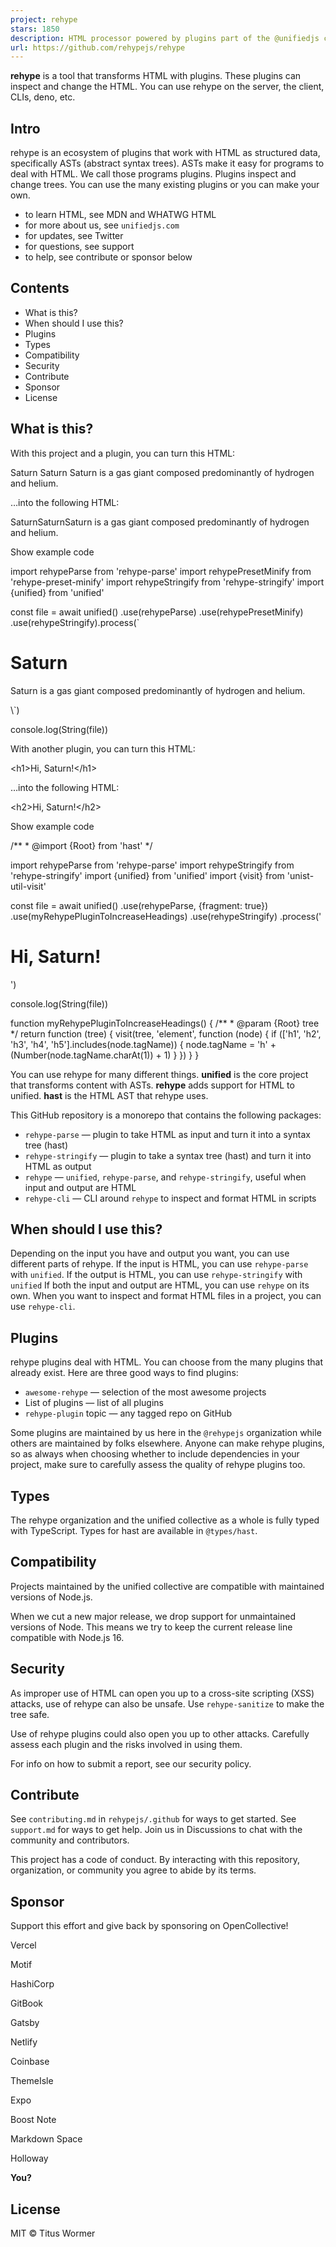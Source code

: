 ```yaml
---
project: rehype
stars: 1850
description: HTML processor powered by plugins part of the @unifiedjs collective
url: https://github.com/rehypejs/rehype
---
```


**rehype** is a tool that transforms HTML with plugins. These plugins can inspect and change the HTML. You can use rehype on the server, the client, CLIs, deno, etc.

Intro
-----

rehype is an ecosystem of plugins that work with HTML as structured data, specifically ASTs (abstract syntax trees). ASTs make it easy for programs to deal with HTML. We call those programs plugins. Plugins inspect and change trees. You can use the many existing plugins or you can make your own.

-   to learn HTML, see MDN and WHATWG HTML
-   for more about us, see `unifiedjs.com`
-   for updates, see Twitter
-   for questions, see support
-   to help, see contribute or sponsor below

Contents
--------

-   What is this?
-   When should I use this?
-   Plugins
-   Types
-   Compatibility
-   Security
-   Contribute
-   Sponsor
-   License

What is this?
-------------

With this project and a plugin, you can turn this HTML:

<!doctype html\>
<html lang\="en"\>
  <head\>
    <meta charset\="utf-8"\>
    <title\>Saturn</title\>
  </head\>
  <body\>
    <h1\>Saturn</h1\>
    <p\>Saturn is a gas giant composed predominantly of hydrogen and helium.</p\>
  </body\>
</html\>

…into the following HTML:

<!doctypehtml\><html lang\=en\><meta charset\=utf8\><title\>Saturn</title\><h1\>Saturn</h1\><p\>Saturn is a gas giant composed predominantly of hydrogen and helium.

Show example code

import rehypeParse from 'rehype-parse'
import rehypePresetMinify from 'rehype-preset-minify'
import rehypeStringify from 'rehype-stringify'
import {unified} from 'unified'

const file \= await unified()
  .use(rehypeParse)
  .use(rehypePresetMinify)
  .use(rehypeStringify).process(\`<!doctype html>
<html lang="en">
  <head>
    <meta charset="utf-8">
    <title>Saturn</title>
  </head>
  <body>
    <h1>Saturn</h1>
    <p>Saturn is a gas giant composed predominantly of hydrogen and helium.</p>
  </body>
</html>\`)

console.log(String(file))

With another plugin, you can turn this HTML:

<h1\>Hi, Saturn!</h1\>

…into the following HTML:

<h2\>Hi, Saturn!</h2\>

Show example code

/\*\*
 \* @import {Root} from 'hast'
 \*/

import rehypeParse from 'rehype-parse'
import rehypeStringify from 'rehype-stringify'
import {unified} from 'unified'
import {visit} from 'unist-util-visit'

const file \= await unified()
  .use(rehypeParse, {fragment: true})
  .use(myRehypePluginToIncreaseHeadings)
  .use(rehypeStringify)
  .process('<h1>Hi, Saturn!</h1>')

console.log(String(file))

function myRehypePluginToIncreaseHeadings() {
  /\*\*
   \* @param {Root} tree
   \*/
  return function (tree) {
    visit(tree, 'element', function (node) {
      if (\['h1', 'h2', 'h3', 'h4', 'h5'\].includes(node.tagName)) {
        node.tagName \= 'h' + (Number(node.tagName.charAt(1)) + 1)
      }
    })
  }
}

You can use rehype for many different things. **unified** is the core project that transforms content with ASTs. **rehype** adds support for HTML to unified. **hast** is the HTML AST that rehype uses.

This GitHub repository is a monorepo that contains the following packages:

-   `rehype-parse` — plugin to take HTML as input and turn it into a syntax tree (hast)
-   `rehype-stringify` — plugin to take a syntax tree (hast) and turn it into HTML as output
-   `rehype` — `unified`, `rehype-parse`, and `rehype-stringify`, useful when input and output are HTML
-   `rehype-cli` — CLI around `rehype` to inspect and format HTML in scripts

When should I use this?
-----------------------

Depending on the input you have and output you want, you can use different parts of rehype. If the input is HTML, you can use `rehype-parse` with `unified`. If the output is HTML, you can use `rehype-stringify` with `unified` If both the input and output are HTML, you can use `rehype` on its own. When you want to inspect and format HTML files in a project, you can use `rehype-cli`.

Plugins
-------

rehype plugins deal with HTML. You can choose from the many plugins that already exist. Here are three good ways to find plugins:

-   `awesome-rehype` — selection of the most awesome projects
-   List of plugins — list of all plugins
-   `rehype-plugin` topic — any tagged repo on GitHub

Some plugins are maintained by us here in the `@rehypejs` organization while others are maintained by folks elsewhere. Anyone can make rehype plugins, so as always when choosing whether to include dependencies in your project, make sure to carefully assess the quality of rehype plugins too.

Types
-----

The rehype organization and the unified collective as a whole is fully typed with TypeScript. Types for hast are available in `@types/hast`.

Compatibility
-------------

Projects maintained by the unified collective are compatible with maintained versions of Node.js.

When we cut a new major release, we drop support for unmaintained versions of Node. This means we try to keep the current release line compatible with Node.js 16.

Security
--------

As improper use of HTML can open you up to a cross-site scripting (XSS) attacks, use of rehype can also be unsafe. Use `rehype-sanitize` to make the tree safe.

Use of rehype plugins could also open you up to other attacks. Carefully assess each plugin and the risks involved in using them.

For info on how to submit a report, see our security policy.

Contribute
----------

See `contributing.md` in `rehypejs/.github` for ways to get started. See `support.md` for ways to get help. Join us in Discussions to chat with the community and contributors.

This project has a code of conduct. By interacting with this repository, organization, or community you agree to abide by its terms.

Sponsor
-------

Support this effort and give back by sponsoring on OpenCollective!

Vercel  
  

Motif  
  

HashiCorp  
  

GitBook  
  

Gatsby  
  

Netlify  
  

Coinbase  
  

ThemeIsle  
  

Expo  
  

Boost Note  
  

Markdown Space  
  

Holloway  
  

  
**You?**  
  

License
-------

MIT © Titus Wormer
